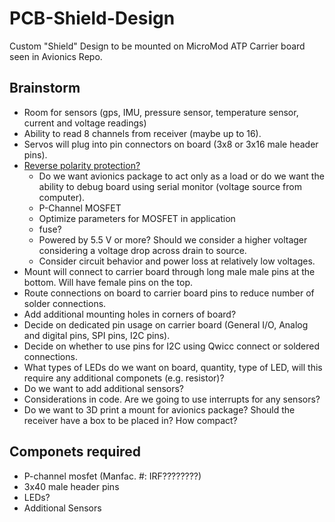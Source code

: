 # PCB-Shield-Design
Custom "Shield" Design to be mounted on MicroMod ATP Carrier board seen in Avionics Repo.

## Brainstorm
- Room for sensors (gps, IMU, pressure sensor, temperature sensor, current and voltage readings)
- Ability to read 8 channels from receiver (maybe up to 16).
- Servos will plug into pin connectors on board (3x8 or 3x16 male header pins).
- [Reverse polarity protection?](https://www.youtube.com/watch?v=IrB-FPcv1Dc)
    - Do we want avionics package to act only as a load or do we want the ability to debug board using serial monitor (voltage source from computer).
    - P-Channel MOSFET
    - Optimize parameters for MOSFET in application
    - fuse?
    - Powered by 5.5 V or more? Should we consider a higher voltager considering a voltage drop across drain to source.
    - Consider circuit behavior and power loss at relatively low voltages.
- Mount will connect to carrier board through long male male pins at the bottom. Will have female pins on the top.
- Route connections on board to carrier board pins to reduce number of solder connections.
- Add additional mounting holes in corners of board?
- Decide on dedicated pin usage on carrier board (General I/O, Analog and digital pins, SPI pins, I2C pins).
- Decide on whether to use pins for I2C using Qwicc connect or soldered connections. 
- What types of LEDs do we want on board, quantity, type of LED, will this require any additional componets (e.g. resistor)?
- Do we want to add additional sensors?
- Considerations in code. Are we going to use interrupts for any sensors? 
- Do we want to 3D print a mount for avionics package? Should the receiver have a box to be placed in? How compact?

## Componets required
- P-channel mosfet (Manfac. #: IRF????????)
- 3x40 male header pins
- LEDs?
- Additional Sensors
